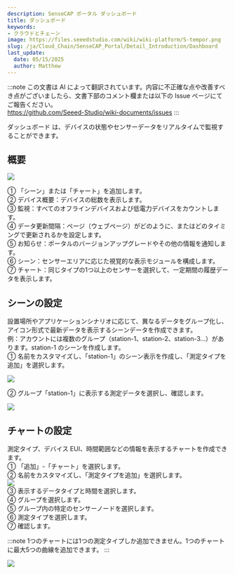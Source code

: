```yaml
---
description: SenseCAP ポータル ダッシュボード
title: ダッシュボード
keywords:
- クラウドとチェーン
image: https://files.seeedstudio.com/wiki/wiki-platform/S-tempor.png        
slug: /ja/Cloud_Chain/SenseCAP_Portal/Detail_Introduction/Dashboard
last_update:
  date: 05/15/2025
  author: Matthew
---
```

:::note
この文書は AI によって翻訳されています。内容に不正確な点や改善すべき点がございましたら、文書下部のコメント欄または以下の Issue ページにてご報告ください。  
https://github.com/Seeed-Studio/wiki-documents/issues
:::

ダッシュボード は、デバイスの状態やセンサーデータをリアルタイムで監視することができます。

## 概要

![](https://sensecap-docs.seeed.cc/images/sensecap_portal/EN-dashboard-1.jpg)

① 「シーン」または「チャート」を追加します。  
② デバイス概要：デバイスの総数を表示します。  
③ 監視：すべてのオフラインデバイスおよび低電力デバイスをカウントします。  
④ データ更新間隔：ページ（ウェブページ）がどのように、またはどのタイミングで更新されるかを設定します。  
⑤ お知らせ：ポータルのバージョンアップグレードやその他の情報を通知します。  
⑥ シーン：センサーエリアに応じた視覚的な表示モジュールを構成します。  
⑦ チャート：同じタイプの1つ以上のセンサーを選択して、一定期間の履歴データを表示します。

## シーンの設定

設置場所やアプリケーションシナリオに応じて、異なるデータをグループ化し、アイコン形式で最新データを表示するシーンデータを作成できます。  
例：アカウントには複数のグループ（station-1、station-2、station-3…）があります。station-1 のシーンを作成します。  
① 名前をカスタマイズし、「station-1」のシーン表示を作成し、「測定タイプを追加」を選択します。

![](https://sensecap-docs.seeed.cc/images/sensecap_portal/EN-dashboard-2.jpg)

② グループ「station-1」に表示する測定データを選択し、確認します。

![](https://sensecap-docs.seeed.cc/images/sensecap_portal/EN-dashboard-3.jpg)

## チャートの設定

測定タイプ、デバイス EUI、時間範囲などの情報を表示するチャートを作成できます。  
① 「追加」-「チャート」を選択します。  
② 名前をカスタマイズし、「測定タイプを追加」を選択します。  
![](https://sensecap-docs.seeed.cc/images/sensecap_portal/EN-dashboard-4.jpg)  
③ 表示するデータタイプと時間を選択します。  
④ グループを選択します。  
⑤ グループ内の特定のセンサーノードを選択します。  
⑥ 測定タイプを選択します。  
⑦ 確認します。

:::note
1つのチャートには1つの測定タイプしか追加できません。1つのチャートに最大5つの曲線を追加できます。
:::

![](https://sensecap-docs.seeed.cc/images/sensecap_portal/EN-dashboard-5.jpg)